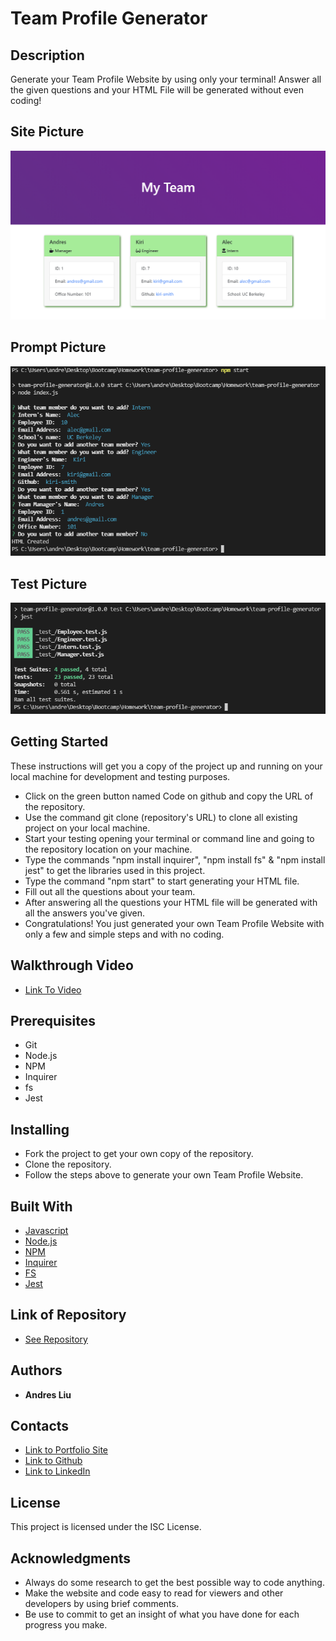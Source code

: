 # Team Profile Generator

## Description

Generate your Team Profile Website by using only your terminal! Answer all the given questions and your HTML File will be generated without even coding!

## Site Picture

![Site](./dist/images/site-img.PNG)

## Prompt Picture

![Prompt](./dist/images/prompt-img.PNG)

## Test Picture

![Test](./dist/images/test-img.PNG)

## Getting Started

These instructions will get you a copy of the project up and running on your local machine for development and testing purposes.

* Click on the green button named Code on github and copy the URL of the repository.
* Use the command git clone (repository's URL) to clone all existing project on your local machine.
* Start your testing opening your terminal or command line and going to the repository location on your machine.
* Type the commands "npm install inquirer", "npm install fs" & "npm install jest" to get the libraries used in this project.
* Type the command "npm start" to start generating your HTML file.
* Fill out all the questions about your team.
* After answering all the questions your HTML file will be generated with all the answers you've given.
* Congratulations! You just generated your own Team Profile Website with only a few and simple steps and with no coding.

## Walkthrough Video

* [Link To Video](https://watch.screencastify.com/v/faibh3KIX91Uv0hdXc5l)

## Prerequisites

* Git
* Node.js
* NPM
* Inquirer
* fs
* Jest

## Installing

* Fork the project to get your own copy of the repository.
* Clone the repository.
* Follow the steps above to generate your own Team Profile Website.

## Built With

* [Javascript](https://developer.mozilla.org/en-US/docs/Web/javascript)
* [Node.js](https://nodejs.org/en/)
* [NPM](https://docs.npmjs.com/)
* [Inquirer](https://www.npmjs.com/package/inquirer)
* [FS](https://nodejs.org/api/fs.html)
* [Jest](https://www.npmjs.com/package/jest)

## Link of Repository

* [See Repository](https://github.com/andresliu22/team-profile-generator)

## Authors

* **Andres Liu** 

## Contacts

- [Link to Portfolio Site](https://andresliu22.github.io/portfolio/)
- [Link to Github](https://github.com/andresliu22/)
- [Link to LinkedIn](https://www.linkedin.com/in/andresliu22/)

## License

This project is licensed under the ISC License.

## Acknowledgments

* Always do some research to get the best possible way to code anything.
* Make the website and code easy to read for viewers and other developers by using brief comments.
* Be use to commit to get an insight of what you have done for each progress you make.

